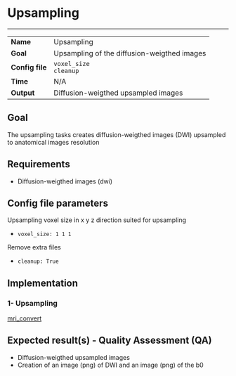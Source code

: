 # Upsampling
---

|                |                                                       |
|----------------|-------------------------------------------------------|
|**Name**        | Upsampling                                            |
|**Goal**        | Upsampling of the diffusion-weigthed images           |
|**Config file** | `voxel_size` <br /> `cleanup` |
|**Time**        | N/A                                                   |
|**Output**      | Diffusion-weigthed upsampled images                   |

## Goal

The upsampling tasks creates diffusion-weigthed images (DWI) upsampled to anatomical images resolution

## Requirements

- Diffusion-weigthed images (dwi)

## Config file parameters

Upsampling voxel size in x y z direction suited for upsampling
- `voxel_size: 1 1 1`

Remove extra files
- `cleanup: True`

## Implementation

### 1- Upsampling

[mri_convert](https://github.com/MRtrix3/mrtrix3/wiki/mrconvert)

## Expected result(s) - Quality Assessment (QA)

- Diffusion-weigthed upsampled images
- Creation of an image (png) of DWI and an image (png) of the b0 

